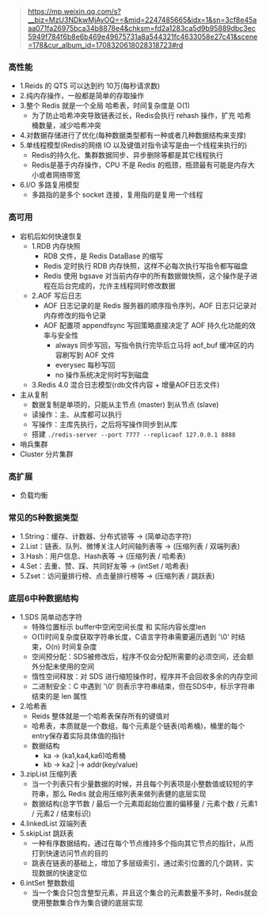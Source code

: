 > https://mp.weixin.qq.com/s?__biz=MzU3NDkwMjAyOQ==&mid=2247485665&idx=1&sn=3cf8e45aaa071fa26975bca34b8878e4&chksm=fd2a1283ca5d9b95889dbc3ec5949f784f6b8e6b469e49675731a8a544321fc4633058e27c41&scene=178&cur_album_id=1708320618028318723#rd
### 高性能
- 1.Reids 的 QTS 可以达到约 10万(每秒请求数)
- 2.纯内存操作，一般都是简单的存取操作
- 3.整个 Redis 就是一个全局 哈希表，时间复杂度是 O(1)
  - 为了防止哈希冲突导致链表过长，Redis会执行 rehash 操作，扩充 哈希桶数量，减少哈希冲突
- 4.对数据存储进行了优化(每种数据类型都有一种或者几种数据结构来支撑)
- 5.单线程模型(Redis的网络 IO 以及键值对指令读写是由一个线程来执行的)
  - Redis的持久化、集群数据同步、异步删除等都是其它线程执行
  - Redis是基于内存操作，CPU 不是 Redis 的瓶颈，瓶颈最有可能是内存大小或者网络带宽
- 6.I/O 多路复用模型
  - 多路指的是多个 socket 连接，复用指的是复用一个线程

### 高可用
- 宕机后如何快速恢复
  - 1.RDB 内存快照
    - RDB 文件，是 Redis DataBase 的缩写
    - Redis 定时执行 RDB 内存快照，这样不必每次执行写指令都写磁盘
    - Redis 使用 bgsave 对当前内存中的所有数据做快照，这个操作是子进程在后台完成的，允许主线程同时修改数据
  - 2.AOF 写后日志
    - AOF 日志记录的是 Redis 服务器的顺序指令序列，AOF 日志只记录对内存修改的指令记录
    - AOF 配置项 appendfsync 写回策略直接决定了 AOF 持久化功能的效率与安全性
      - always 同步写回，写指令执行完毕后立马将 aof_buf 缓冲区的内容刷写到 AOF 文件
      - everysec 每秒写回
      - no 操作系统决定何时写到磁盘
  - 3.Redis 4.0 混合日志模型(rdb文件内容 + 增量AOF日志文件)
- 主从复制
  - 数据复制是单项的，只能从主节点 (master) 到从节点 (slave)
  - 读操作：主、从库都可以执行
  - 写操作：主库先执行，之后将写操作同步到从库
  - 搭建 `./redis-server --port 7777 --replicaof 127.0.0.1 8888`
- 哨兵集群
- Cluster 分片集群

### 高扩展
- 负载均衡

### 常见的5种数据类型
- 1.String：缓存、计数器、分布式锁等 -> (简单动态字符)
- 2.List：链表、队列、微博关注人时间轴列表等 -> (压缩列表 / 双端列表)
- 3.Hash：用户信息、Hash表等 -> (压缩列表 / 哈希表)
- 4.Set：去重、赞、踩、共同好友等 -> (intSet / 哈希表)
- 5.Zset：访问量排行榜、点击量排行榜等 -> (压缩列表 / 跳跃表)

### 底层6中种数据结构
- 1.SDS 简单动态字符
  - 特殊位置标示 buffer中空闲空间长度 和 实际内容长度len
  - O(1)时间复杂度获取字符串长度，C语言字符串需要遍历遇到 '\0' 时结束，O(n) 时间复杂度
  - 空间预分配：SDS被修改后，程序不仅会分配所需要的必须空间，还会额外分配未使用的空间
  - 惰性空间释放：对 SDS 进行缩短操作时，程序并不会回收多余的内存空间
  - 二进制安全：C 中遇到 '\0' 则表示字符串结束，但在SDS中，标示字符串结束的是 len 属性
- 2.哈希表
  - Reids 整体就是一个哈希表保存所有的键值对
  - 哈希表，本质就是一个数组，每个元素是个链表(哈希桶)，桶里的每个entry保存着实际具体值的指针
  - 数据结构
    - ka -> (ka1,ka4,ka6)哈希桶
    - kb -> ka2       |-> addr(key/value)
- 3.zipList 压缩列表
  - 当一个列表只有少量数据的时候，并且每个列表项是小整数值或较短的字符串，那么 Redis 就会用压缩列表来做列表健的底层实现
  - 数据结构(总字节数 / 最后一个元素距起始位置的偏移量 / 元素个数 / 元素1 / 元素2 / 结束标识)
- 4.linkedList 双端列表
- 5.skipList 跳跃表
  - 一种有序数据结构，通过在每个节点维持多个指向其它节点的指针，从而打到快速访问节点的目的
  - 跳表在链表的基础上，增加了多层级索引，通过索引位置的几个跳转，实现数据的快速定位
- 6.intSet 整数数组
  - 当一个集合只包含整型元素，并且这个集合的元素数量不多时，Redis就会使用整数集合作为集合键的底层实现

